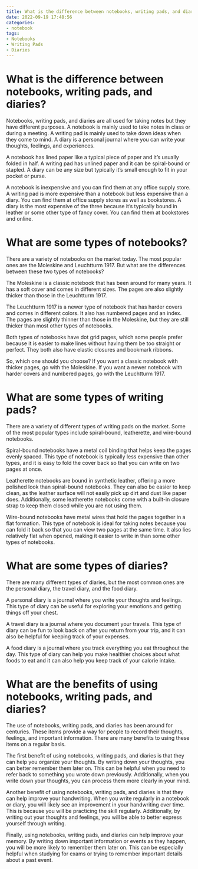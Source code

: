 ```yaml
---
title: What is the difference between notebooks, writing pads, and diaries
date: 2022-09-19 17:48:56
categories:
- notebook
tags:
- Notebooks
- Writing Pads
- Diaries
---
```



#  What is the difference between notebooks, writing pads, and diaries?

Notebooks, writing pads, and diaries are all used for taking notes but they have different purposes. A notebook is mainly used to take notes in class or during a meeting. A writing pad is mainly used to take down ideas when they come to mind. A diary is a personal journal where you can write your thoughts, feelings, and experiences.

A notebook has lined paper like a typical piece of paper and it’s usually folded in half. A writing pad has unlined paper and it can be spiral-bound or stapled. A diary can be any size but typically it’s small enough to fit in your pocket or purse.

A notebook is inexpensive and you can find them at any office supply store. A writing pad is more expensive than a notebook but less expensive than a diary. You can find them at office supply stores as well as bookstores. A diary is the most expensive of the three because it’s typically bound in leather or some other type of fancy cover. You can find them at bookstores and online.

#  What are some types of notebooks?

There are a variety of notebooks on the market today. The most popular ones are the Moleskine and Leuchtturm 1917. But what are the differences between these two types of notebooks?

The Moleskine is a classic notebook that has been around for many years. It has a soft cover and comes in different sizes. The pages are also slightly thicker than those in the Leuchtturm 1917.

The Leuchtturm 1917 is a newer type of notebook that has harder covers and comes in different colors. It also has numbered pages and an index. The pages are slightly thinner than those in the Moleskine, but they are still thicker than most other types of notebooks.



Both types of notebooks have dot grid pages, which some people prefer because it is easier to make lines without having them be too straight or perfect. They both also have elastic closures and bookmark ribbons.

So, which one should you choose? If you want a classic notebook with thicker pages, go with the Moleskine. If you want a newer notebook with harder covers and numbered pages, go with the Leuchtturm 1917.

#  What are some types of writing pads?

There are a variety of different types of writing pads on the market. Some of the most popular types include spiral-bound, leatherette, and wire-bound notebooks.

Spiral-bound notebooks have a metal coil binding that helps keep the pages evenly spaced. This type of notebook is typically less expensive than other types, and it is easy to fold the cover back so that you can write on two pages at once.

Leatherette notebooks are bound in synthetic leather, offering a more polished look than spiral-bound notebooks. They can also be easier to keep clean, as the leather surface will not easily pick up dirt and dust like paper does. Additionally, some leatherette notebooks come with a built-in closure strap to keep them closed while you are not using them.

Wire-bound notebooks have metal wires that hold the pages together in a flat formation. This type of notebook is ideal for taking notes because you can fold it back so that you can view two pages at the same time. It also lies relatively flat when opened, making it easier to write in than some other types of notebooks.

#  What are some types of diaries?

There are many different types of diaries, but the most common ones are the personal diary, the travel diary, and the food diary.

A personal diary is a journal where you write your thoughts and feelings. This type of diary can be useful for exploring your emotions and getting things off your chest.

A travel diary is a journal where you document your travels. This type of diary can be fun to look back on after you return from your trip, and it can also be helpful for keeping track of your expenses.

A food diary is a journal where you track everything you eat throughout the day. This type of diary can help you make healthier choices about what foods to eat and it can also help you keep track of your calorie intake.

#  What are the benefits of using notebooks, writing pads, and diaries?

The use of notebooks, writing pads, and diaries has been around for centuries. These items provide a way for people to record their thoughts, feelings, and important information. There are many benefits to using these items on a regular basis.

The first benefit of using notebooks, writing pads, and diaries is that they can help you organize your thoughts. By writing down your thoughts, you can better remember them later on. This can be helpful when you need to refer back to something you wrote down previously. Additionally, when you write down your thoughts, you can process them more clearly in your mind.

Another benefit of using notebooks, writing pads, and diaries is that they can help improve your handwriting. When you write regularly in a notebook or diary, you will likely see an improvement in your handwriting over time. This is because you will be practicing the skill regularly. Additionally, by writing out your thoughts and feelings, you will be able to better express yourself through writing.

Finally, using notebooks, writing pads, and diaries can help improve your memory. By writing down important information or events as they happen, you will be more likely to remember them later on. This can be especially helpful when studying for exams or trying to remember important details about a past event.